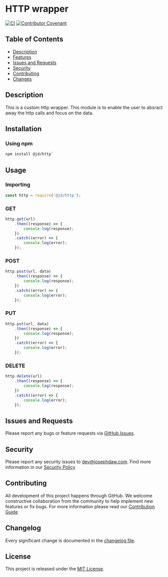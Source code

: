 # HTTP wrapper
[![CI](https://github.com/josephdaw/http/actions/workflows/build.yml/badge.svg)](https://github.com/josephdaw/http/actions/workflows/build.yml)
[![Contributor Covenant](https://img.shields.io/badge/Contributor%20Covenant-2.1-4baaaa.svg)](code_of_conduct.md)


## Table of Contents
- [Description](#description)
- [Features](#features)
- [Issues and Requests](#issues-and-requests)
- [Security](#security)
- [Contributing](#contributing)
- [Changes](#changelog)


## Description
This is a custom http wrapper. This module is to enable the user to absract away the http calls and focus on the data. 

## Installation
### Using npm
```bash
npm install @jd/http`
```

## Usage
### Importing
```javascript
const http = require('@jd/http');
```

### GET
```javascript
http.get(url)
    .then((response) => {
        console.log(response);
    })
    .catch((error) => {
        console.log(error);
    });
```


### POST
```javascript
http.post(url, data)
    .then((response) => {
        console.log(response);
    })
    .catch((error) => {
        console.log(error);
    });
```

### PUT
```javascript
http.put(url, data)
    .then((response) => {
        console.log(response);
    })
    .catch((error) => {
        console.log(error);
    });
```

### DELETE
```javascript
http.delete(url)
    .then((response) => {
        console.log(response);
    })
    .catch((error) => {
        console.log(error);
    });
```

## Issues and Requests
Please report any bugs or feature requests via [GitHub Issues](https://github.com/josephdaw/http/issues). 

## Security 
Please report any security issues to [dev@josephdaw.com](mailto:dev@josephdaw.com). Find more information in our [Security Policy](.github/SECURITY.md)

## Contributing
All development of this project happens through GitHub. We welcome constructive collaboration from the community to help implement new features or fix bugs. For more information please read our [Contribution Guide](.github/CONTRIBUTING.md)

## Changelog
Every significant change is documented in the [changelog file](CHANGELOG.md). 

## License
This project is released under the [MIT License](LICENSE).
